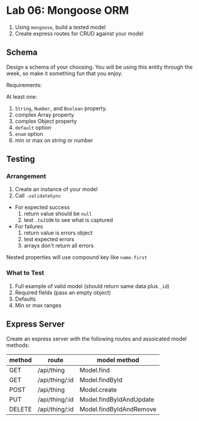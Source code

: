 Lab 06: Mongoose ORM
===

1. Using `mongoose`, build a tested model 
1. Create express routes for CRUD against your model

## Schema

Design a schema of your choosing. You will be using this entity through the week, so make it something fun that you enjoy.

Requirements:

At least one:

1. `String`, `Number`, and `Boolean` property.
1. complex Array property
1. complex Object property
1. `default` option
1. `enum` option
1. min or max on string or number

## Testing

### Arrangement

1. Create an instance of your model
1. Call `.validateSync`
  - For expected success
    1. return value should be `null`
    1. test `.toJSON` to see what is captured
  - For failures
    1. return value is errors object
    1. test expected errors
    1. arrays don't return all errors

Nested properties will use compound key like `name.first`

### What to Test

1. Full example of valid model (should return same data plus `_id`)
1. Required fields (pass an empty object)
1. Defaults
1. Min or max ranges

## Express Server

Create an express server with the following routes and assoicated model methods:

method | route | model method
---|---|---
GET | /api/thing | Model.find
GET | /api/thing/:id | Model.findById
POST | /api/thing | Model.create
PUT | /api/thing/:id | Model.findByIdAndUpdate
DELETE | /api/thing/:id | Model.findByIdAndRemove